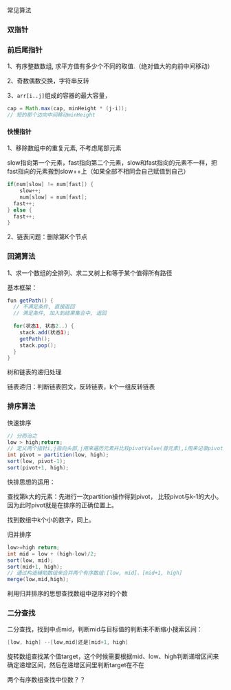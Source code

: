 常见算法

### 双指针

### 前后尾指针

1、有序整数数组, 求平方值有多少个不同的取值.（绝对值大的向前中间移动）

2、奇数偶数交换，字符串反转

3、`arr[i..j]`组成的容器的最大容量，

```java
cap = Math.max(cap, minHeight * (j-i));
// 短的那个边向中间移动minHeight
```

#### 快慢指针

1、移除数组中的重复元素, 不考虑尾部元素

slow指向第一个元素，fast指向第二个元素，slow和fast指向的元素不一样，把fast指向的元素搬到slow++上（如果全部不相同会自己赋值到自己）

```java
if(num[slow] != num[fast]) {
	slow++;
	num[slow] = num[fast];
  fast++;
} else {
  fast++;
}
```

2、链表问题：删除第K个节点

### 回溯算法

1、求一个数组的全排列、求二叉树上和等于某个值得所有路径

基本框架：

```java
fun getPath() {
  // 不满足条件, 直接返回
  // 满足条件, 加入到结果集合中, 返回
  
  for(状态1, 状态2..) {
    stack.add(状态1);
    getPath();
    stack.pop();
  }
}
```

树和链表的递归处理

链表递归：判断链表回文，反转链表，k个一组反转链表

### 排序算法

快速排序

```java
// 分而治之
low > high;return;
// 定义两个指针i,j指向头部,j用来遍历元素并比较pivotValue(首元素),i用来记录pivot的位置
int pivot = partition(low, high);
sort(low, pivot-1);
sort(pivot+1, high);
```

快排思想的运用：

查找第k大的元素：先进行一次partition操作得到pivot， 比较pivot与k-1的大小。因为此时pivot就是在排序的正确位置上。

找到数组中k个小的数字，同上。

归并排序

```java
low>=high return;
int mid = low + (high-low)/2;
sort(low, mid);
sort(mid+1, high);
// 通过构造辅助数组来合并两个有序数组:[low, mid]、[mid+1, high]
merge(low,mid,high);
```

利用归并排序的思想查找数组中逆序对的个数

### 二分查找

二分查找，找到中点mid，判断mid与目标值的判断来不断缩小搜索区间：

```java
[low, high] --[low,mid]还是[mid+1, high]
```

旋转数组查找某个值target，这个时候需要根据mid、low、high判断递增区间来确定递增区间，然后在递增区间里判断target在不在

两个有序数组查找中位数？？

